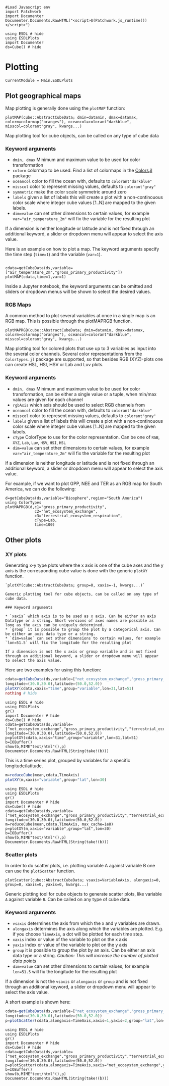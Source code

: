 ```@eval
#Load Javascript env
import Patchwork
import Documenter
Documenter.Documents.RawHTML("<script>$(Patchwork.js_runtime())</script>")
```

```@setup 1
using ESDL # hide
using ESDLPlots
import Documenter
ds=Cube() # hide
```

# Plotting

```@meta
CurrentModule = Main.ESDLPlots
```

## Plot geographical maps

Map plotting is generally done using the `plotMAP` function:

`plotMAP(cube::AbstractCubeData; dmin=datamin, dmax=datamax, colorm=colormap("oranges"), oceancol=colorant"darkblue", misscol=colorant"gray", kwargs...)`

Map plotting tool for cube objects, can be called on any type of cube data

### Keyword arguments

* `dmin, dmax` Minimum and maximum value to be used for color transformation
* `colorm` colormap to be used. Find a list of colormaps in the [Colors.jl](https://github.com/JuliaGraphics/Colors.jl) package
* `oceancol` color to fill the ocean with, defaults to `colorant"darkblue"`
* `misscol` color to represent missing values, defaults to `colorant"gray"`
* `symmetric` make the color scale symmetric around zero
* `labels` given a list of labels this will create a plot with a non-continouous color scale where integer cube values [1..N] are mapped to the given labels.
* `dim=value` can set other dimensions to certain values, for example `var="air_temperature_2m"` will fix the variable for the resulting plot

If a dimension is neither longitude or latitude and is not fixed through an additional keyword, a slider or dropdown menu will appear to select the axis value.

Here is an example on how to plot a map. The keyword arguments specify the time
step (`time=1`) and the variable (`var=1`).

```@example 1

cdata=getCubeData(ds,variable=["air_temperature_2m","gross_primary_productivity"])
plotMAP(cdata,time=1,var=1)
```

Inside a Jupyter notebook, the keyword arguments can be omitted and sliders or
dropdown menus will be shown to select the desired values.

### RGB Maps

A common method to plot several variables at once in a single map is an RGB map.
This is possible through the plotMAPRGB function.

`plotMAPRGB(cube::AbstractCubeData; dmin=datamin, dmax=datamax, colorm=colormap("oranges"), oceancol=colorant"darkblue", misscol=colorant"gray", kwargs...)`

Map plotting tool for colored plots that use up to 3 variables as input into the several color channels.
Several color representations from the `Colortypes.jl` package are supported, so that besides RGB (XYZ)-plots
one can create HSL, HSI, HSV or Lab and Luv plots.

### Keyword arguments

* `dmin, dmax` Minimum and maximum value to be used for color transformation, can be either a single value or a tuple, when min/max values are given for each channel
* `rgbAxis` which axis should be used to select RGB channels from
* `oceancol` color to fill the ocean with, defaults to `colorant"darkblue"`
* `misscol` color to represent missing values, defaults to `colorant"gray"`
* `labels` given a list of labels this will create a plot with a non-continouous color scale where integer cube values [1..N] are mapped to the given labels.
* `cType` ColorType to use for the color representation. Can be one of `RGB`, `XYZ`, `Lab`, `Luv`, `HSV`, `HSI`, `HSL`
* `dim=value` can set other dimensions to certain values, for example `var="air_temperature_2m"` will fix the variable for the resulting plot


If a dimension is neither longitude or latitude and is not fixed through an additional keyword, a slider or dropdown menu will appear to select the axis value.

For example, if we want to plot GPP, NEE and TER as an RGB map for South America,
we can do the following:

```@example 1
d=getCubeData(ds,variable="Biosphere",region="South America")
using ColorTypes
plotMAPRGB(d,c1="gross_primary_productivity",
             c2="net_ecosystem_exchange",
             c3="terrestrial_ecosystem_respiration",
             cType=Lab,
             time=100)
```

## Other plots

### XY plots

Generating x-y type plots where the x axis is one of the cube axes and the y axis
is the corresponding cube value is done with the generic `plotXY` function.

```
`plotXY(cube::AbstractCubeData; group=0, xaxis=-1, kwargs...)`

Generic plotting tool for cube objects, can be called on any type of cube data.

### Keyword arguments

* `xaxis` which axis is to be used as x axis. Can be either an axis Datatype or a string. Short versions of axes names are possible as long as the axis can be uniquely determined.
* `group` it is possible to group the plot by a categorical axis. Can be either an axis data type or a string.
* `dim=value` can set other dimensions to certain values, for example `lon=51.5` will fix the longitude for the resulting plot

If a dimension is not the x axis or group variable and is not fixed through an additional keyword, a slider or dropdown menu will appear to select the axis value.
```

Here are two examples for using this function:

```julia
cdata=getCubeData(ds,variable=["net_ecosystem_exchange","gross_primary_productivity","terrestrial_ecosystem_respiration"],
longitude=(30.0,30.0),latitude=(50.0,52.0))
plotXY(cdata,xaxis="time",group="variable",lon=31,lat=51)
nothing # hide
```

````@eval
using ESDL # hide
using ESDLPlots
gr()
import Documenter # hide
ds=Cube() # hide
cdata=getCubeData(ds,variable=["net_ecosystem_exchange","gross_primary_productivity","terrestrial_ecosystem_respiration"],
longitude=(30.0,30.0),latitude=(50.0,52.0))
p=plotXY(cdata,xaxis="time",group="variable",lon=31,lat=51)
b=IOBuffer()
show(b,MIME"text/html"(),p)
Documenter.Documents.RawHTML(String(take!(b)))
````

This is a time series plot, grouped by variables for a specific longitude/latitude.


```julia
m=reduceCube(mean,cdata,TimeAxis)
plotXY(m,xaxis="variable",group="lat",lon=30)
```

````@eval
using ESDL # hide
using ESDLPlots
gr()
import Documenter # hide
ds=Cube() # hide
cdata=getCubeData(ds,variable=["net_ecosystem_exchange","gross_primary_productivity","terrestrial_ecosystem_respiration"],
longitude=(30.0,30.0),latitude=(50.0,52.0))
m=reduceCube(mean,cdata,TimeAxis, max_cache=1e8)
p=plotXY(m,xaxis="variable",group="lat",lon=30)
b=IOBuffer()
show(b,MIME"text/html"(),p)
Documenter.Documents.RawHTML(String(take!(b)))
````

### Scatter plots

In order to do scatter plots, i.e. plotting variable A against variable B one can use the
`plotScatter` function.

`plotScatter(cube::AbstractCubeData; vsaxis=VariableAxis, alongaxis=0, group=0, xaxis=0, yaxis=0, kwargs...)`

Generic plotting tool for cube objects to generate scatter plots, like variable `A` against variable `B`. Can be called on any type of cube data.

### Keyword arguments

* `vsaxis` determines the axis from which the x and y variables are drawn.
* `alongaxis` determines the axis along which the variables are plotted. E.g. if you choose `TimeAxis`, a dot will be plotted for each time step.
* `xaxis` index or value of the variable to plot on the x axis
* `yaxis` index or value of the variable to plot on the y axis
* `group` it is possible to group the plot by an axis. Can be either an axis data type or a string. *Caution: This will increase the number of plotted data points*
* `dim=value` can set other dimensions to certain values, for example `lon=51.5` will fix the longitude for the resulting plot

If a dimension is not the `vsaxis` or `alongaxis` or `group` and is not fixed through an additional keyword, a slider or dropdown menu will appear to select the axis value.


A short example is shown here:

```julia
cdata=getCubeData(ds,variable=["net_ecosystem_exchange","gross_primary_productivity","terrestrial_ecosystem_respiration"],
longitude=(30.0,30.0),latitude=(50.0,52.0))
p=plotScatter(cdata,alongaxis=TimeAxis,xaxis=1,yaxis=2,group="lat",lon=30)
```

````@eval
using ESDL # hide
using ESDLPlots
gr()
import Documenter # hide
ds=Cube() # hide
cdata=getCubeData(ds,variable=["net_ecosystem_exchange","gross_primary_productivity","terrestrial_ecosystem_respiration"],
longitude=(30.0,30.0),latitude=(50.0,52.0))
p=plotScatter(cdata,alongaxis=TimeAxis,xaxis="net_ecosystem_exchange",yaxis="gross_primary_productivity",group="lat",lon=30.0)
b=IOBuffer()
show(b,MIME"text/html"(),p)
Documenter.Documents.RawHTML(String(take!(b)))
````
